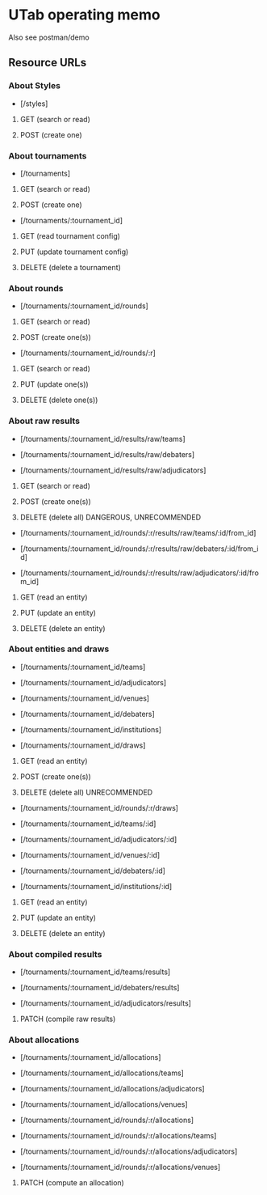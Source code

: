 # UTab operating memo

Also see postman/demo

## Resource URLs

### About Styles

* [/styles]

1. GET (search or read)

1. POST (create one)

### About tournaments

* [/tournaments]

1. GET (search or read)

1. POST (create one)

* [/tournaments/:tournament_id]

1. GET (read tournament config)

1. PUT (update tournament config)

1. DELETE (delete a tournament)

### About rounds

* [/tournaments/:tournament_id/rounds]

1. GET (search or read)

1. POST (create one(s))

* [/tournaments/:tournament_id/rounds/:r]

1. GET (search or read)

1. PUT (update one(s))

1. DELETE (delete one(s))

### About raw results

* [/tournaments/:tournament_id/results/raw/teams]

* [/tournaments/:tournament_id/results/raw/debaters]

* [/tournaments/:tournament_id/results/raw/adjudicators]

1. GET (search or read)

1. POST (create one(s))

1. DELETE (delete all) DANGEROUS, UNRECOMMENDED

* [/tournaments/:tournament_id/rounds/:r/results/raw/teams/:id/from_id]

* [/tournaments/:tournament_id/rounds/:r/results/raw/debaters/:id/from_id]

* [/tournaments/:tournament_id/rounds/:r/results/raw/adjudicators/:id/from_id]

1. GET (read an entity)

1. PUT (update an entity)

1. DELETE (delete an entity)

### About entities and draws

* [/tournaments/:tournament_id/teams]

* [/tournaments/:tournament_id/adjudicators]

* [/tournaments/:tournament_id/venues]

* [/tournaments/:tournament_id/debaters]

* [/tournaments/:tournament_id/institutions]

* [/tournaments/:tournament_id/draws]

1. GET (read an entity)

1. POST (create one(s))

1. DELETE (delete all) UNRECOMMENDED

* [/tournaments/:tournament_id/rounds/:r/draws]

* [/tournaments/:tournament_id/teams/:id]

* [/tournaments/:tournament_id/adjudicators/:id]

* [/tournaments/:tournament_id/venues/:id]

* [/tournaments/:tournament_id/debaters/:id]

* [/tournaments/:tournament_id/institutions/:id]

1. GET (read an entity)

1. PUT (update an entity)

1. DELETE (delete an entity)

### About compiled results

* [/tournaments/:tournament_id/teams/results]

* [/tournaments/:tournament_id/debaters/results]

* [/tournaments/:tournament_id/adjudicators/results]

1. PATCH (compile raw results)

### About allocations

* [/tournaments/:tournament_id/allocations]

* [/tournaments/:tournament_id/allocations/teams]

* [/tournaments/:tournament_id/allocations/adjudicators]

* [/tournaments/:tournament_id/allocations/venues]

* [/tournaments/:tournament_id/rounds/:r/allocations]

* [/tournaments/:tournament_id/rounds/:r/allocations/teams]

* [/tournaments/:tournament_id/rounds/:r/allocations/adjudicators]

* [/tournaments/:tournament_id/rounds/:r/allocations/venues]

1. PATCH (compute an allocation)
